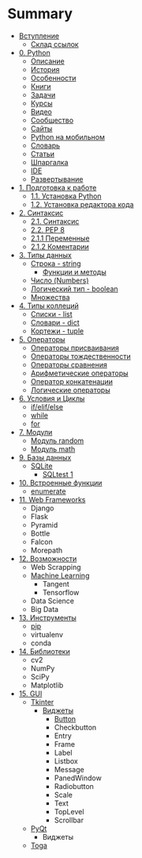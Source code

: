 # Summary

* [Вступление](README.md)
  * [Склад ссылок](skladmusor.md)
* [0. Python](python.md)
  * [Описание](python/opisanie.md)
  * [История](python/istoriya.md)
  * [Особенности](python/osobennosti.md)
  * [Книги](python/knigi.md)
  * [Задачи](python/zadachi.md)
  * [Курсы](python/kursi.md)
  * [Видео](python/video.md)
  * [Сообщество](python/soobschestvo.md)
  * [Сайты](python/saiti.md)
  * [Python на мобильном](python/python-na-mobilnom-ustroistve.md)
  * [Словарь](python/slovar.md)
  * [Статьи](python/stati.md)
  * [Шпаргалка](python/shpargalka.md)
  * [IDE](python/idie.md)
  * [Развертывание](python/razvertivanie.md)
* [1. Подготовка к работе](chapter1.md)
  * [1.1. Установка Python](chapter1/ustanovka-python.md)
  * [1.2. Установка редактора кода](chapter1/12-ustanovka-redaktora-koda.md)
* [2. Синтаксис](yfdfwerwer.md)
  * [2.1. Синтаксис](yfdfwerwer/sintaksis.md)
  * [2.2. PEP 8](yfdfwerwer/pep-8.md)
  * [2.1.1 Переменные](yfdfwerwer/sintaksis/peremennie.md)
  * [2.1.2 Коментарии](yfdfwerwer/sintaksis/komentarii.md)
* [3. Типы данных](tipi-dannih.md)
  * [Строка - string](tipi-dannih/stroka-strings-str.md)
    * [Функции и методы](tipi-dannih/stroka-strings-str/funktsii-i-metodi.md)
  * [Число \(Numbers\)](tipi-dannih/chislo-numbers-int.md)
  * [Логический тип - boolean](tipi-dannih/logicheskii-tip-booltruefalse.md)
  * [Множества](tipi-dannih/mnozhestva.md)
* [4. Типы коллеций](tipi-kolletsii.md)
  * [Списки - list](tipi-dannih/spiski-list.md)
  * [Словари - dict](tipi-dannih/slovari.md)
  * [Кортежи - tuple](tipi-dannih/kortezhi.md)
* [5. Операторы](operatori.md)
  * [Операторы присваивания](operatori/operatori-prisvaivaniya.md)
  * [Операторы тождественности](operatori/operatori-tozhdestvennosti.md)
  * [Операторы сравнения](operatori/operatori-sravneniya.md)
  * [Арифметические операторы](operatori/arifmeticheskie-operatori.md)
  * [Оператор конкатенации](operatori/operator-konkatenatsii.md)
  * [Логические операторы](operatori/logicheskie-operatori.md)
* [6. Условия и Циклы](tsikli.md)
  * [if/elif/else](tsikli/ifelifelse.md)
  * [while](tsikli/while.md)
  * [for](tsikli/for.md)
* [7. Модули](moduli.md)
  * [Модуль random](moduli/modul-random.md)
  * [Модуль math](moduli/modul-math.md)
* [9. Базы данных](bazi-dannih.md)
  * [SQLite](bazi-dannih/sqlite.md)
    * [SQLtest 1 ](bazi-dannih/sqlite/sqltest-1.md)
* [10. Встроенные функции](vstroennie-funktsii.md)
  * [enumerate](vstroennie-funktsii/enumerate.md)
* [11. Web Frameworks](frameworks.md)
  * Django
  * Flask
  * Pyramid
  * Bottle
  * Falcon
  * Morepath
* [12. Возможности](vozmozhnosti.md)
  * Web Scrapping
  * [Machine Learning](vozmozhnosti/machine-learning.md)
    * Tangent
    * Tensorflow
  * Data Science
  * Big Data
* [13. Инструменты](instrumenti.md)
  * [pip](instrumenti/pip.md)
  * virtualenv
  * conda
* [14. Библиотеки](biblioteki.md)
  * cv2
  * NumPy
  * SciPy
  * Matplotlib
* [15. GUI](gui.md)
  * [Tkinter](gui/tkinter.md)
    * [Виджеты](gui/tkinter/vidzheti.md)
      * [Button](gui/tkinter/vidzheti/button.md)
      * Checkbutton
      * Entry
      * Frame
      * Label
      * Listbox
      * Message
      * PanedWindow
      * Radiobutton
      * Scale
      * Text
      * TopLevel
      * Scrollbar
  * [PyQt](gui/pyqt.md)
    * Виджеты
  * [Toga](gui/toga.md)

